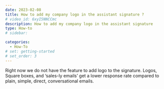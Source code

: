 ```yaml
---
date: 2023-02-08
title: How to add my company logo in the assistant signature ?
# video_id: 6xyI5NNCCmc
description: How to add my company logo in the assistant signature
type: How-to
# sidebar:

categories:
  - How-To
# set: getting-started
# set_order: 3
---
```

Right now we do not have the feature to add logo to the signature. Logos, Square boxes, and ‘sales-ly emails’ get a lower response rate compared to plain, simple, direct, conversational emails. 
